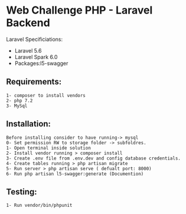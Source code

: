 # Web Challenge PHP - Laravel Backend

Laravel Specificiations:
- Laravel 5.6
- Laravel Spark 6.0
- Packages:l5-swagger

## Requirements:
```
1- composer to install vendors
2- php 7.2
3- MySql
```

## Installation:
```
Before installing consider to have running-> mysql
0- Set permission RW to storage folder -> subfoldres.
1- Open terminal inside solution
2- Install vendor running > composer install
3- Create .env file from .env.dev and config database credentials.
4- Create tables running > php artisan migrate
5- Run server > php artisan serve ( defualt port: 8000)
6- Run php artisan l5-swagger:generate (Documention)
```

## Testing:
```
1- Run vendor/bin/phpunit
```